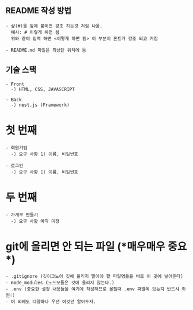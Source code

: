 ## README 작성 방법

```
- 샾(#)을 앞에 붙이면 강조 하는것 처럼 나옴.
  예시: # 이렇게 하면 됨
  위와 같이 입력 하면 <이렇게 하면 됨> 이 부분이 폰트가 강조 되고 커짐

- README.md 파일은 최상단 위치에 둠
```

## 기술 스택

```
- Front
  -) HTML, CSS, JAVASCRIPT

- Back
  -) nest.js (Framework)
```

# 첫 번째

```
- 회원가입
  -) 요구 사항 1) 이름, 비밀번호

- 로그인
  -) 요구 사항 1) 이름, 비밀번호
```

# 두 번째

```
- 가게부 만들기
  -) 요구 사항 아직 미정
```

# git에 올리면 안 되는 파일 (**\***매우매우 중요**\***)

```
- .gitignore (깃이그노어 깃에 올리지 말아야 할 파일명들을 바로 이 곳에 넣어준다)
- node_modules (노드모듈은 깃에 올리지 않는다.)
- .env (중요한 설정 내용들을 여기에 작성하므로 올릴때 .env 파일이 있는지 반드시 확인!)
- 이 외에도 다양하나 우선 이것만 알아두자.
```
